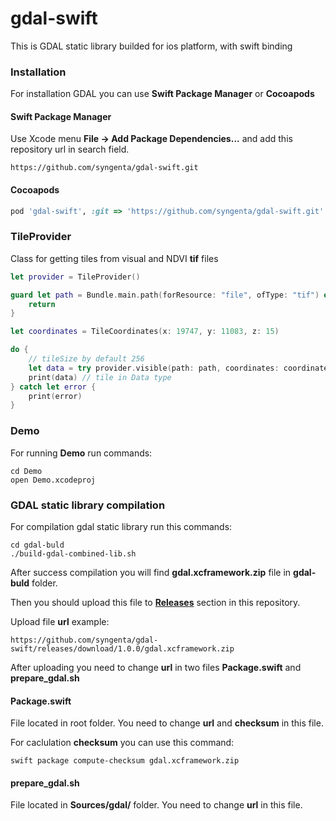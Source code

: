 # gdal-swift

This is GDAL static library builded for ios platform, with swift binding

### Installation
For installation GDAL you can use **Swift Package Manager** or **Cocoapods**

#### Swift Package Manager
Use Xcode menu **File -> Add Package Dependencies...** and add this repository url in search field.
```url
https://github.com/syngenta/gdal-swift.git
```

#### Cocoapods
```ruby
pod 'gdal-swift', :git => 'https://github.com/syngenta/gdal-swift.git'
```

### TileProvider
Class for getting tiles from visual and NDVI **tif** files

```swift
let provider = TileProvider()

guard let path = Bundle.main.path(forResource: "file", ofType: "tif") else {
    return
}

let coordinates = TileCoordinates(x: 19747, y: 11083, z: 15)

do {
    // tileSize by default 256
    let data = try provider.visible(path: path, coordinates: coordinates, tileSize: 256)
    print(data) // tile in Data type
} catch let error {
    print(error)
}
```

### Demo
For running **Demo** run commands:
```shell
cd Demo
open Demo.xcodeproj
```

### GDAL static library compilation
For compilation gdal static library run this commands:

```shell
cd gdal-buld
./build-gdal-combined-lib.sh
```

After success compilation you will find **gdal.xcframework.zip** file in **gdal-buld** folder.

Then you should upload this file to [**Releases**](https://github.com/syngenta/gdal-swift/releases) section in this repository.

Upload file **url** example:
```url
https://github.com/syngenta/gdal-swift/releases/download/1.0.0/gdal.xcframework.zip
```

After uploading you need to change **url** in two files  **Package.swift** and **prepare_gdal.sh**
  
#### **Package.swift**
File located in root folder. You need to change **url** and **checksum** in this file.

For caclulation **checksum** you can use this command:
```shell
swift package compute-checksum gdal.xcframework.zip
```

#### **prepare_gdal.sh**
File located in **Sources/gdal/** folder. You need to change **url** in this file.
